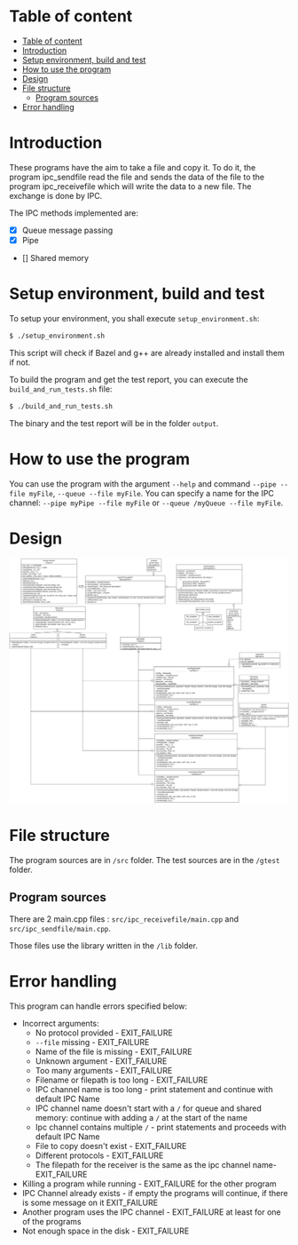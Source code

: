 # Table of content
- [Table of content](#table-of-content)
- [Introduction](#introduction)
- [Setup environment, build and test](#setup-environment-build-and-test)
- [How to use the program](#how-to-use-the-program)
- [Design](#design)
- [File structure](#file-structure)
  - [Program sources](#program-sources)
- [Error handling](#error-handling)

# Introduction

These programs have the aim to take a file and copy it. To do it, the program ipc_sendfile read the file and sends the data of the file to the program ipc_receivefile which will write the data to a new file. The exchange is done by IPC.

The IPC methods implemented are:
- [x] Queue message passing
- [x] Pipe
- [] Shared memory 

# Setup environment, build and test

To setup your environment, you shall execute `setup_environment.sh`:
```bash
$ ./setup_environment.sh
```

This script will check if Bazel and g++ are already installed and install them if not.

To build the program and get the test report, you can execute the `build_and_run_tests.sh` file:

```bash
$ ./build_and_run_tests.sh
```

The binary and the test report will be in the folder `output`.

# How to use the program
You can use the program with the argument `--help` and command `--pipe --file myFile`, `--queue --file myFile`. You can specify a name for the IPC channel: `--pipe myPipe --file myFile` or `--queue /myQueue --file myFile`.

# Design
![Design](Documentation/Current%20Design.PNG)

# File structure

The program sources are in `/src` folder. The test sources are in the `/gtest` folder.

## Program sources
There are 2 main.cpp files : `src/ipc_receivefile/main.cpp` and `src/ipc_sendfile/main.cpp`.

Those files use the library written in the `/lib` folder.

# Error handling
This program can handle errors specified below:
* Incorrect arguments:
  * No protocol provided - EXIT_FAILURE
  * `--file` missing - EXIT_FAILURE
  * Name of the file is missing - EXIT_FAILURE
  * Unknown argument - EXIT_FAILURE
  * Too many arguments - EXIT_FAILURE
  * Filename or filepath is too long - EXIT_FAILURE
  * IPC channel name is too long - print statement and continue with default IPC Name
  * IPC channel name doesn't start with a `/` for queue and shared memory: continue with adding a `/` at the start of the name
  * Ipc channel contains multiple `/` - print statements and proceeds with default IPC Name
  * File to copy doesn't exist - EXIT_FAILURE
  * Different protocols - EXIT_FAILURE
  * The filepath for the receiver is the same as the ipc channel name- EXIT_FAILURE
* Killing a program while running - EXIT_FAILURE for the other program
* IPC Channel already exists - if empty the programs will continue, if there is some message on it EXIT_FAILURE
* Another program uses the IPC channel - EXIT_FAILURE at least for one of the programs
* Not enough space in the disk - EXIT_FAILURE
